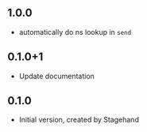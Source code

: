 ## 1.0.0

- automatically do ns lookup in `send`


## 0.1.0+1

- Update documentation

## 0.1.0

- Initial version, created by Stagehand
